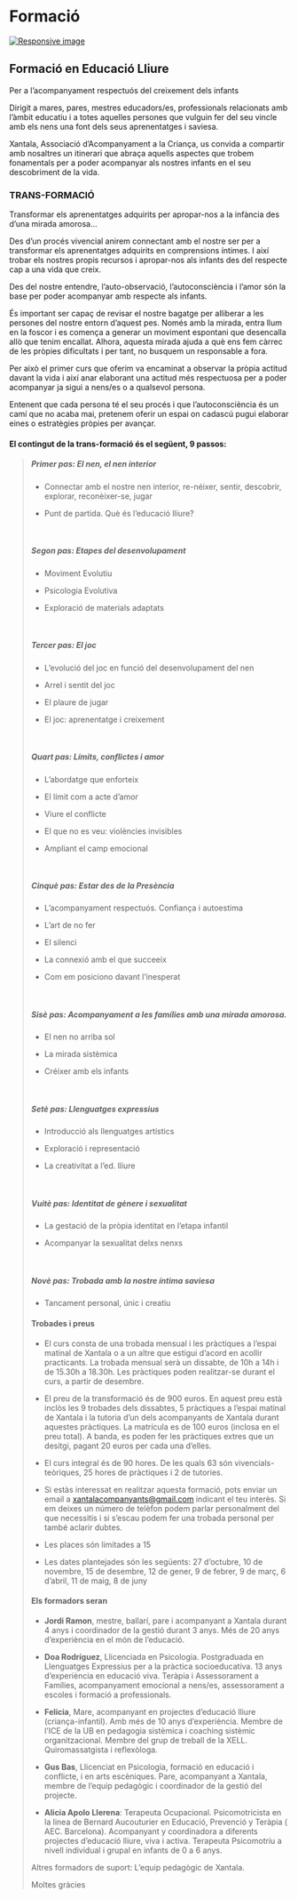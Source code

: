 # Formació


<a href="http://www.xantala.es/wp-content/uploads/2012/10/Trans-formaci%C3%B3-2018-2019_amb-logo-XELL.jpg"><img src='http://www.xantala.es/wp-content/uploads/2012/10/Trans-formaci%C3%B3-2018-2019_amb-logo-XELL-150x150.jpg' class='img-responsive pull-left' alt='Responsive image'></a>

## Formació en Educació Lliure

Per a l’acompanyament respectuós del creixement dels infants

Dirigit a mares, pares, mestres educadors/es, professionals relacionats amb l’àmbit educatiu i a totes aquelles persones que vulguin fer del seu vincle amb els nens una font dels seus aprenentatges i saviesa.

Xantala, Associació d’Acompanyament a la Criança, us convida a compartir amb nosaltres un itinerari que abraça aquells aspectes que trobem fonamentals per a poder acompanyar als nostres infants en el seu descobriment de la vida.

### TRANS-FORMACIÓ

Transformar els aprenentatges adquirits per apropar-nos a la infància des d’una mirada amorosa…

Des d’un procés vivencial anirem connectant amb el nostre ser per a transformar els aprenentatges adquirits en comprensions íntimes. I així trobar els nostres propis recursos i apropar-nos als infants des del respecte cap a una vida que creix.

Des del nostre entendre, l’auto-observació, l’autoconsciència i l’amor són la base per poder acompanyar amb respecte als infants.

És important ser capaç de revisar el nostre bagatge per alliberar a les persones del nostre entorn d’aquest pes. Només amb la mirada, entra llum en la foscor i es comença a generar un moviment espontani que desencalla allò que tenim encallat. Alhora, aquesta mirada ajuda a què ens fem càrrec de les pròpies dificultats i per tant, no busquem un responsable a fora.

Per això el primer curs que oferim va encaminat a observar la pròpia actitud davant la vida i així anar elaborant una actitud més respectuosa per a poder acompanyar ja sigui a nens/es o a qualsevol persona.

Entenent que cada persona té el seu procés i que l’autoconsciència és un camí que no acaba mai, pretenem oferir un espai on cadascú pugui elaborar eines o estratègies pròpies per avançar.

#### El contingut de la trans-formació és el següent, 9 passos:

<blockquote>

##### Primer pas: El nen, el nen interior

* Connectar amb el nostre nen interior, re-néixer, sentir, descobrir, explorar, reconèixer-se, jugar

* Punt de partida. Què és l’educació lliure?

<br>

##### Segon pas: Etapes del desenvolupament

* Moviment Evolutiu

* Psicologia Evolutiva

* Exploració de materials adaptats

<br>

##### Tercer pas: El joc

* L’evolució del joc en funció del desenvolupament del nen

* Arrel i sentit del joc

* El plaure de jugar

* El joc: aprenentatge i creixement

<br>

##### Quart pas: Límits, conflictes i amor

* L’abordatge que enforteix

* El límit com a acte d’amor

* Viure el conflicte

* El que no es veu: violències invisibles

* Ampliant el camp emocional

<br>

##### Cinquè pas: Estar des de la Presència

* L’acompanyament respectuós. Confiança i autoestima

* L’art de no fer

* El silenci

* La connexió amb el que succeeix

* Com em posiciono davant l’inesperat

<br>

##### Sisè pas: Acompanyament a les famílies amb una mirada amorosa.

* El nen no arriba sol

* La mirada sistèmica

* Créixer amb els infants

<br>

##### Setè pas: Llenguatges expressius

* Introducció als llenguatges artístics

* Exploració i representació

* La creativitat a l’ed. lliure

<br>

##### Vuitè pas: Identitat de gènere i sexualitat

* La gestació de la pròpia identitat en l’etapa infantil

* Acompanyar la sexualitat delxs nenxs

<br>

##### Novè pas: Trobada amb la nostre íntima saviesa

* Tancament personal, únic i creatiu


#### Trobades i preus

* El curs consta de una trobada mensual i les pràctiques a l’espai matinal de Xantala o a un altre que estigui d’acord en acollir practicants. La trobada mensual serà un dissabte, de 10h a 14h i de 15.30h a 18.30h. Les pràctiques poden realitzar-se durant el curs, a partir de desembre.

* El preu de la transformació és de 900 euros. En aquest preu està inclòs les 9 trobades dels dissabtes, 5 pràctiques a l’espai matinal de Xantala i la tutoria d’un dels acompanyants de Xantala durant aquestes pràctiques. La matrícula es de 100 euros (inclosa en el preu total). A banda, es poden fer les pràctiques extres que un desitgi, pagant 20 euros per cada una d’elles.

* El curs integral és de 90 hores. De les quals 63 són vivencials-teòriques, 25 hores de pràctiques i 2 de tutories.

* Si estàs interessat en realitzar aquesta formació, pots enviar un email a <a href="mailto:xantalacompanyants@gmail.com ">xantalacompanyants@gmail.com</a> indicant el teu interès. Si em deixes un número de telèfon podem parlar personalment del que necessitis i si s’escau podem fer una trobada personal per també aclarir dubtes.

* Les places són limitades a 15

* Les dates plantejades són les següents: 27 d’octubre, 10 de novembre, 15 de desembre, 12 de gener, 9 de febrer, 9 de març, 6 d’abril, 11 de maig, 8 de juny

#### Els formadors seran

* <strong>Jordi Ramon</strong>, mestre, ballarí, pare i acompanyant a Xantala durant 4 anys i coordinador de la gestió durant 3 anys. Més de 20 anys d’experiència en el món de l’educació.

* <strong>Doa Rodríguez</strong>, Llicenciada en Psicologia. Postgraduada en Llenguatges Expressius per a la pràctica socioeducativa. 13 anys d’experiència en educació viva. Teràpia i Assessorament a Famílies, acompanyament emocional a nens/es, assessorament a escoles i formació a professionals.

* <strong>Felícia</strong>, Mare, acompanyant en projectes d’educació lliure (criança-infantil). Amb més de 10 anys d’experiència. Membre de l’ICE de la UB en pedagogia sistèmica i coaching sistèmic organitzacional. Membre del grup de treball de la XELL. Quiromassatgista i reflexòloga.

* <strong>Gus Bas</strong>, Llicenciat en Psicologia, formació en educació i conflicte, i en arts escèniques. Pare, acompanyant a Xantala, membre de l’equip pedagògic i coordinador de la gestió del projecte.

* <strong>Alicia Apolo Llerena</strong>: Terapeuta Ocupacional. Psicomotricista en la linea de Bernard Aucouturier en Educació, Prevenció y Teràpia ( AEC. Barcelona).  Acompanyant y coordinadora a diferents projectes d’educació lliure, viva i activa. Terapeuta Psicomotriu a nivell individual  i grupal en infants de 0 a 6 anys.

Altres formadors de suport: L’equip pedagògic de Xantala.

Moltes gràcies

